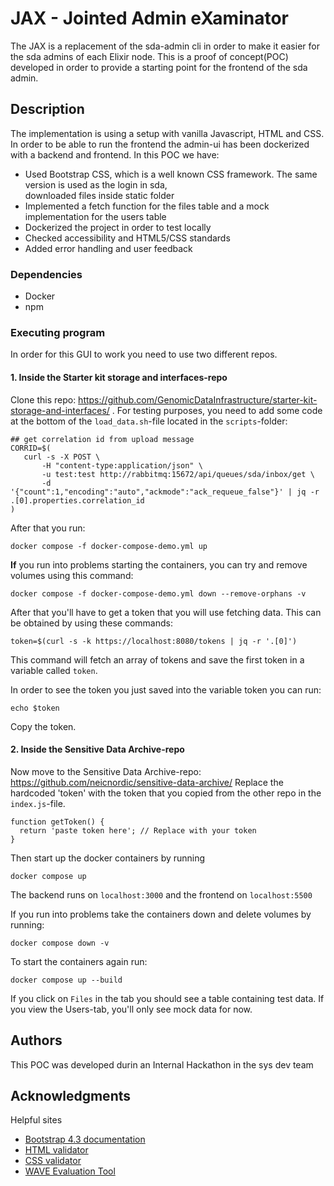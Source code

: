 # JAX - Jointed Admin eXaminator
The JAX is a replacement of the sda-admin cli in order to make it easier for the sda admins of each Elixir node.
This is a proof of concept(POC) developed in order to provide a starting point for the frontend of the sda admin.

## Description

The implementation is using a setup with vanilla Javascript, HTML and CSS. In order to be able to run the frontend the
admin-ui has been dockerized with a backend and frontend. In this POC we have:
* Used Bootstrap CSS, which is a well known CSS framework. The same version is used as the login in sda,  
downloaded files inside static folder
* Implemented a fetch function for the files table and a mock implementation for the users table
* Dockerized the project in order to test locally
* Checked accessibility and HTML5/CSS standards
* Added error handling and user feedback 

### Dependencies

* Docker
* npm

### Executing program

In order for this GUI to work you need to use two different repos.

#### 1. Inside the Starter kit storage and interfaces-repo
Clone this repo: https://github.com/GenomicDataInfrastructure/starter-kit-storage-and-interfaces/ . For testing purposes, you need to add some code at the bottom of the `load_data.sh`-file located in the `scripts`-folder:
```
## get correlation id from upload message
CORRID=$(
   curl -s -X POST \
       -H "content-type:application/json" \
       -u test:test http://rabbitmq:15672/api/queues/sda/inbox/get \
       -d '{"count":1,"encoding":"auto","ackmode":"ack_requeue_false"}' | jq -r .[0].properties.correlation_id
)
```
After that you run:
```
docker compose -f docker-compose-demo.yml up
```

**If** you run into problems starting the containers, you can try and remove volumes using this command:

```
docker compose -f docker-compose-demo.yml down --remove-orphans -v
```

After that you'll have to get a token that you will use fetching data. This can be obtained by using these commands:
```
token=$(curl -s -k https://localhost:8080/tokens | jq -r '.[0]')
```
This command will fetch an array of tokens and save the first token in a variable called `token`.

In order to see the token you just saved into the variable token you can run:
```
echo $token
```

Copy the token.

#### 2. Inside the Sensitive Data Archive-repo
Now move to the Sensitive Data Archive-repo: https://github.com/neicnordic/sensitive-data-archive/ Replace the hardcoded 'token' with the token that you copied from the other repo in the `index.js`-file.

``` 
function getToken() {
  return 'paste token here'; // Replace with your token
}
```
Then start up the docker containers by running
```
docker compose up
```
The backend runs on `localhost:3000` and the frontend on `localhost:5500`

If you run into problems take the containers down and delete volumes by running:
```
docker compose down -v
```

To start the containers again run:

```
docker compose up --build
```

If you click on `Files` in the tab you should see a table containing test data. If you view the Users-tab, you'll only see mock data for now.

## Authors

This POC was developed durin an Internal Hackathon in the sys dev team

## Acknowledgments

Helpful sites
* [Bootstrap 4.3 documentation](https://getbootstrap.com/docs/4.3/getting-started/introduction/)
* [HTML validator](https://validator.w3.org/)
* [CSS validator](https://jigsaw.w3.org/css-validator/)
* [WAVE Evaluation Tool](https://chromewebstore.google.com/detail/wave-evaluation-tool/jbbplnpkjmmeebjpijfedlgcdilocofh)
